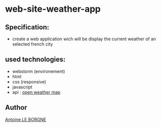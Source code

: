 # web-site-weather-app

## Specification:
- create a web application wich will be display the current weather of an selected french city 
## used technologies:
  - webstorm (environement)
  - html
  - css (responsive)
  - javascript
  - api : [open weather map](http://openweathermap.org)
## Author
[Antoine LE BORGNE](https://github.com/LeBorgneAntoine)
